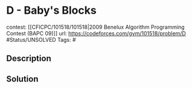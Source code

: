 # D - Baby's Blocks

contest: [[CFICPC/101518/101518|2009 Benelux Algorithm Programming Contest (BAPC 09)]]
url: https://codeforces.com/gym/101518/problem/D
#Status/UNSOLVED
Tags: #

## Description

## Solution

